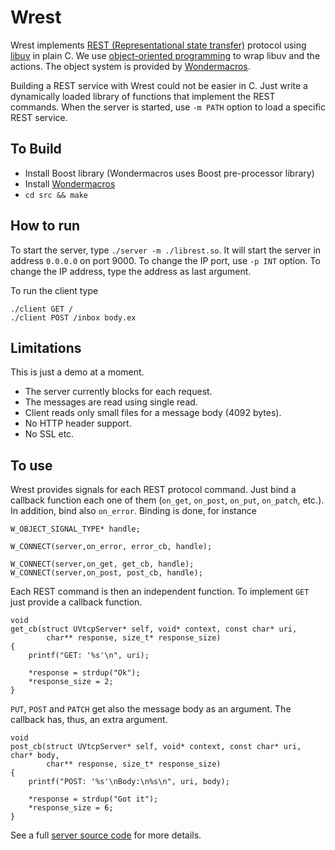 # Wrest

Wrest implements [REST (Representational state transfer)](https://en.wikipedia.org/wiki/Representational_state_transfer)
protocol using [libuv](https://en.wikipedia.org/wiki/Libuv) in plain C. We
use [object-oriented programming](https://en.wikipedia.org/wiki/Object-oriented_programming)
to wrap libuv and the actions. The object system is provided by [Wondermacros](https://github.com/plainc/wondermacros).

Building a REST service with Wrest could not be easier in C. Just write a
dynamically loaded library of functions that implement the REST commands.
When the server is started, use `-m PATH` option to load a specific REST
service.

## To Build

* Install Boost library (Wondermacros uses Boost pre-processor library)
* Install [Wondermacros](https://github.com/plainc/wondermacros)
* `cd src && make`

## How to run

To start the server, type `./server -m ./librest.so`. It will start the
server in address `0.0.0.0` on port 9000. To change the IP port, use
`-p INT` option. To change the IP address, type the address as last argument.

To run the client type

```
./client GET /
./client POST /inbox body.ex
```

## Limitations

This is just a demo at a moment.
* The server currently blocks for each request.
* The messages are read using single read.
* Client reads only small files for a message body (4092 bytes).
* No HTTP header support.
* No SSL etc.

## To use

Wrest provides signals for each REST protocol command. Just bind a callback
function each one of them (`on_get`, `on_post`, `on_put`, `on_patch`, etc.).
In addition, bind also `on_error`. Binding is done, for instance

```
W_OBJECT_SIGNAL_TYPE* handle;

W_CONNECT(server,on_error, error_cb, handle);

W_CONNECT(server,on_get, get_cb, handle);
W_CONNECT(server,on_post, post_cb, handle);
```

Each REST command is then an independent function. To implement `GET` just
provide a callback function.
```
void
get_cb(struct UVtcpServer* self, void* context, const char* uri,
        char** response, size_t* response_size)
{
    printf("GET: '%s'\n", uri);

    *response = strdup("Ok");
    *response_size = 2;
}
```
`PUT`, `POST` and `PATCH` get also the message body as an argument. The
callback has, thus, an extra argument.

```
void
post_cb(struct UVtcpServer* self, void* context, const char* uri, char* body,
        char** response, size_t* response_size)
{
    printf("POST: '%s'\nBody:\n%s\n", uri, body);

    *response = strdup("Got it");
    *response_size = 6;
}
```
See a full [server source code](https://github.com/plainC/wrest/blob/master/src/server.c) for more details.
